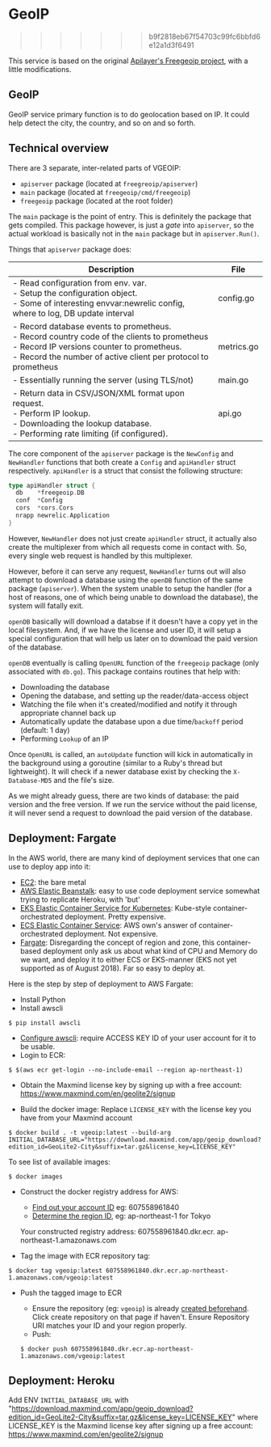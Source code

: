 # GeoIP
>>>>>>> b9f2818eb67f54703c99fc6bbfd6e12a1d3f6491

This service is based on the original [Apilayer's Freegeoip project](https://github.com/apilayer/freegeoip), with a little modifications.

## GeoIP

GeoIP service primary function is to do geolocation based on IP. It could help detect the city, the country, and so on and so forth.

## Technical overview

There are 3 separate, inter-related parts of VGEOIP:

- `apiserver` package (located at `freegreoip/apiserver`)
- `main` package (located at `freegeoip/cmd/freegeoip`)
- `freegeoip` package (located at the root folder)

The `main` package is the point of entry. This is definitely the package that gets compiled. This package however, is just a _gate_ into `apiserver`, so the actual workload is basically not in the `main` package but in `apiserver.Run()`.

Things that `apiserver` package does:

| Description | File |
|------------------------------------------------------------------------------------------------------------------------------------------------------------------------------------------------------|------------|
| - Read configuration from env. var.<br/>- Setup the configuration object.<br/>- Some of interesting envvar:newrelic config, where to log, DB update interval | config.go |
| - Record database events to prometheus.<br/>- Record country code of the clients to prometheus - Record IP versions counter to prometheus.<br/>- Record the number of active client per protocol to prometheus | metrics.go |
| - Essentially running the server (using TLS/not) | main.go |
| - Return data in CSV/JSON/XML format upon request.<br/>- Perform IP lookup.<br/>- Downloading the lookup database.<br/>- Performing rate limiting (if configured). | api.go |

The core component of the `apiserver` package is the `NewConfig` and `NewHandler` functions that both create a `Config` and `apiHandler` struct respectively. `apiHandler` is a struct that consist the following structure:

```go
type apiHandler struct {
  db    *freegeoip.DB
  conf  *Config
  cors  *cors.Cors
  nrapp newrelic.Application
}
```

However, `NewHandler` does not just create `apiHandler` struct, it actually also create the multiplexer from which all requests come in contact with. So, every single web request is handled by this multiplexer.

However, before it can serve any request, `NewHandler` turns out will also attempt to download a database using the `openDB` function of the same package (`apiserver`).  When the system unable to setup the handler (for a host of reasons, one of which being unable to download the database), the system will fatally exit.

`openDB` basically will download a databse if it doesn't have a copy yet in the local filesystem. And, if we have the license and user ID, it will setup a special configuration that will help us later on to download the paid version of the database.

`openDB` eventually is calling `OpenURL` function of the `freegeoip` package (only associated with `db.go`). This package contains routines that help with:

- Downloading the database
- Opening the database, and setting up the reader/data-access object
- Watching the file when it's created/modified and notify it through appropriate channel back up
- Automatically update the database upon a due time/`backoff` period (default: 1 day)
- Performing `Lookup` of an IP

Once `OpenURL` is called, an `autoUpdate` function will kick in automatically in the background using a goroutine (similar to a Ruby's thread but lightweight). It will check if a newer database exist by checking the `X-Database-MD5` and the file's size.

As we might already guess, there are two kinds of database: the paid version and the free version. If we run the service without the paid license, it will never send a request to download the paid version of the database.

## Deployment: Fargate

In the AWS world, there are many kind of deployment services that one can use to deploy app into it:

- [EC2](https://aws.amazon.com/ec2/): the bare metal
- [AWS Elastic Beanstalk](https://aws.amazon.com/elasticbeanstalk/): easy to use code deployment service somewhat trying to replicate Heroku, with 'but'
- [EKS Elastic Container Service for Kubernetes](https://aws.amazon.com/eks/): Kube-style container-orchestrated deployment. Pretty expensive.
- [ECS Elastic Container Service](https://aws.amazon.com/ecs/): AWS own's answer of container-orchestrated deployment. Not expensive.
- [Fargate](https://aws.amazon.com/fargate/): Disregarding the concept of region and zone, this container-based deployment only ask us about what kind of CPU and Memory do we want, and deploy it to either ECS or EKS-manner (EKS not yet supported as of August 2018). Far so easy to deploy at.

Here is the step by step of deployment to AWS Fargate:

- Install Python
- Install awscli

```
$ pip install awscli
```

- [Configure awscli](https://docs.aws.amazon.com/cli/latest/userguide/cli-chap-getting-started.html): require ACCESS KEY ID of your user account for it to be usable.
- Login to ECR:

```
$ $(aws ecr get-login --no-include-email --region ap-northeast-1)
```

- Obtain the Maxmind license key by signing up with a free account: https://www.maxmind.com/en/geolite2/signup

- Build the docker image:
Replace `LICENSE_KEY` with the license key you have from your Maxmind account

```
$ docker build . -t vgeoip:latest --build-arg INITIAL_DATABASE_URL="https://download.maxmind.com/app/geoip_download?edition_id=GeoLite2-City&suffix=tar.gz&license_key=LICENSE_KEY"
```

To see list of available images:

```
$ docker images
```

- Construct the docker registry address for AWS:

  - [Find out your account ID](https://console.aws.amazon.com/billing/home?#/account) eg: 607558961840
  - [Determine the region ID](https://docs.aws.amazon.com/general/latest/gr/rande.html), eg: ap-northeast-1 for Tokyo

  Your constructed registry address: 607558961840.dkr.ecr. ap-northeast-1.amazonaws.com
  
- Tag the image with ECR repository tag:

```
$ docker tag vgeoip:latest 607558961840.dkr.ecr.ap-northeast-1.amazonaws.com/vgeoip:latest
```

- Push the tagged image to ECR

  - Ensure the repository (eg: `vgeoip`) is already [created beforehand](https://us-west-2.console.aws.amazon.com/ecs/home?region=us-west-2#/repositories). Click create repository on that page if haven't. Ensure Repository URI matches your ID and your region properly.
  - Push:

  ```
  $ docker push 607558961840.dkr.ecr.ap-northeast-1.amazonaws.com/vgeoip:latest
  ```

## Deployment: Heroku
Add ENV `INITIAL_DATABASE_URL` with "https://download.maxmind.com/app/geoip_download?edition_id=GeoLite2-City&suffix=tar.gz&license_key=LICENSE_KEY"
where LICENSE_KEY is the Maxmind license key after signing up a free account: https://www.maxmind.com/en/geolite2/signup
